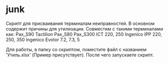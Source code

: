 # junk
Скрипт для присваивания терминалам неиправностей. В основном содержит причины для утилизации. 
Совместим с такими терминалами как:
Pax_S90
Tactilion
Pax_S80
Pax_S300
ICT 220, 250 Ingenico
IPP 220, 250, 350 Ingenico
Evotor 7.2, 7.3, 5

Для работы, в папку со скриптом, поместите файл с названием 'Утиль.xlsx' (Пример присутствует). После чего запускаете скрипт.
